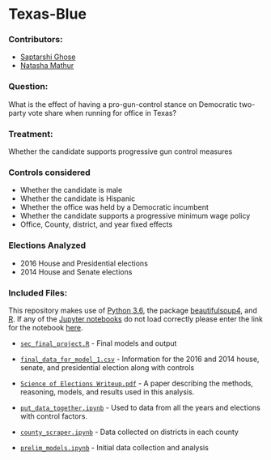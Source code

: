 # Texas-Blue

### Contributors:

- [Saptarshi Ghose](https://github.com/sghoseWI)
- [Natasha Mathur](https://github.com/natashamathur)

### Question: 

What is the effect of having a pro-gun-control stance on Democratic two-party vote share when running for office in Texas? 

### Treatment:

Whether the candidate supports progressive gun control measures

### Controls considered

* Whether the candidate is male
* Whether the candidate is Hispanic
* Whether the office was held by a Democratic incumbent
* Whether the candidate supports a progressive minimum wage policy
* Office, County, district, and year fixed effects 

### Elections Analyzed

* 2016 House and Presidential elections
* 2014 House and Senate elections

### Included Files:
This repository makes use of [Python 3.6](https://docs.python.org/3/), the package [beautifulsoup4](https://pypi.python.org/pypi/beautifulsoup4), and [R](https://www.r-project.org/). If any of the [Jupyter notebooks](http://jupyter.org/) do not load correctly please enter the link for the notebook [here](https://nbviewer.jupyter.org/).

* [`sec_final_project.R`](https://github.com/sghoseWI/Texas-Blue/blob/master/sec_final_project.R) - Final models and output

* [`final_data_for_model_1.csv`](https://github.com/sghoseWI/Texas-Blue/blob/master/final_data_for_model_1.csv) - Information for the 2016 and 2014 house, senate, and presidential election along with controls 

* [`Science of Elections Writeup.pdf`](https://github.com/sghoseWI/Texas-Blue/blob/master/Science%20of%20Elections%20Writeup.pdf) - A paper describing the methods, reasoning, models, and results used in this analysis. 

* [`put_data_together.ipynb`](https://github.com/sghoseWI/Texas-Blue/blob/master/put_data_together.ipynb) - Used to data from all the years and elections with control factors.

* [`county_scraper.ipynb`](https://github.com/sghoseWI/Texas-Blue/blob/master/county_scraper.ipynb) - Data collected on districts in each county

* [`prelim_models.ipynb`](https://github.com/sghoseWI/Texas-Blue/blob/master/prelim_model.ipynb) - Initial data collection and analysis



